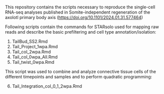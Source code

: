 This repository contains the scripts necessary to reproduce the single-cell RNA-seq analyses published in Somite-independent regeneration of the axolotl primary body axis (https://doi.org/10.1101/2024.01.31.577464)

Following scripts contain the commands for STARsolo used for mapping raw reads and describe the basic prefiltering and cell type annotation/isolation:

1. TailBud_SS2.Rmd
2. Tail_Project_1wpa.Rmd
3. Tail_col_2wpa.Rmd
4. Tail_col_0wpa_All.Rmd
5. Tail_twist_0wpa.Rmd


This script was used to combine and analyze connective tissue cells of the different timepoints and samples and to perform quadratic programming:

6. Tail_Integration_col_0_1_2wpa.Rmd





